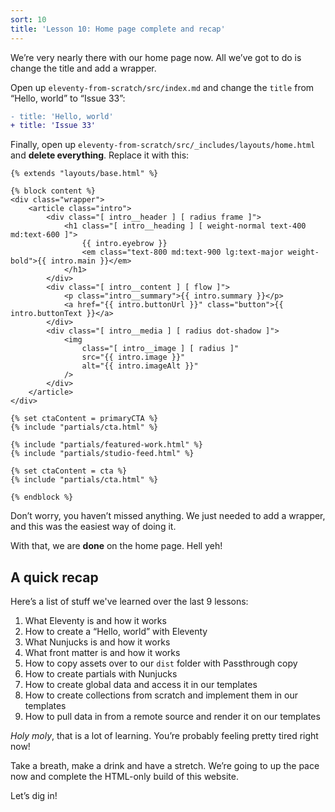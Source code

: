 ```yaml
---
sort: 10
title: 'Lesson 10: Home page complete and recap'
---
```


We’re very nearly there with our home page now. All we’ve got to do is change the title and add a wrapper.

Open up `eleventy-from-scratch/src/index.md` and change the `title` from “Hello, world” to “Issue 33”:

```diff
- title: 'Hello, world'
+ title: 'Issue 33'
```

Finally, open up `eleventy-from-scratch/src/_includes/layouts/home.html` and **delete everything**. Replace it with this:

```njk
{% extends "layouts/base.html" %}

{% block content %}
<div class="wrapper">
	<article class="intro">
		<div class="[ intro__header ] [ radius frame ]">
			<h1 class="[ intro__heading ] [ weight-normal text-400 md:text-600 ]">
				{{ intro.eyebrow }}
				<em class="text-800 md:text-900 lg:text-major weight-bold">{{ intro.main }}</em>
			</h1>
		</div>
		<div class="[ intro__content ] [ flow ]">
			<p class="intro__summary">{{ intro.summary }}</p>
			<a href="{{ intro.buttonUrl }}" class="button">{{ intro.buttonText }}</a>
		</div>
		<div class="[ intro__media ] [ radius dot-shadow ]">
			<img
				class="[ intro__image ] [ radius ]"
				src="{{ intro.image }}"
				alt="{{ intro.imageAlt }}"
			/>
		</div>
	</article>
</div>

{% set ctaContent = primaryCTA %}
{% include "partials/cta.html" %}

{% include "partials/featured-work.html" %}
{% include "partials/studio-feed.html" %}

{% set ctaContent = cta %}
{% include "partials/cta.html" %}

{% endblock %}
```

Don’t worry, you haven’t missed anything. We just needed to add a wrapper, and this was the easiest way of doing it.

With that, we are **done** on the home page. Hell yeh!

## A quick recap

Here’s a list of stuff we've learned over the last 9 lessons:

1. What Eleventy is and how it works
2. How to create a “Hello, world” with Eleventy
3. What Nunjucks is and how it works
4. What front matter is and how it works
5. How to copy assets over to our `dist` folder with Passthrough copy
6. How to create partials with Nunjucks
7. How to create global data and access it in our templates
8. How to create collections from scratch and implement them in our templates
9. How to pull data in from a remote source and render it on our templates

_Holy moly_, that is a lot of learning. You’re probably feeling pretty tired right now!

Take a breath, make a drink and have a stretch. We’re going to up the pace now and complete the HTML-only build of this website.

Let’s dig in!
